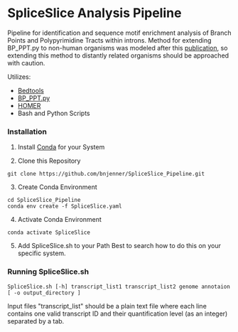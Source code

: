 # SpliceSlice Analysis Pipeline

Pipeline for identification and sequence motif enrichment analysis of Branch Points and Polypyrimidine Tracts within introns. Method for extending BP_PPT.py to non-human organisms was modeled after this [publication](https://www.nature.com/articles/s42003-021-02725-7#Sec2), so extending this method to distantly related organisms should be approached with caution.

Utilizes:
* [Bedtools](http://bedtools.readthedocs.org/) 
* [BP_PPT.py](https://github.com/zhqingit/BPP)
* [HOMER](http://homer.ucsd.edu/homer/)
* Bash and Python Scripts


### Installation
1. Install [Conda](https://docs.conda.io/projects/conda/en/latest/user-guide/install/index.html) for your System 

2. Clone this Repository
```
git clone https://github.com/bnjenner/SpliceSlice_Pipeline.git
```

3. Create Conda Environment
```
cd SpliceSlice_Pipeline
conda env create -f SpliceSlice.yaml
```

4. Activate Conda Environment
```
conda activate SpliceSlice
```

5. Add SpliceSlice.sh to your Path
Best to search how to do this on your specific system.

### Running SpliceSlice.sh
```
SpliceSlice.sh [-h] transcript_list1 transcript_list2 genome annotaion [ -o output_directory ]
```

Input files "transcript_list" should be a plain text file where each line contains one valid transcript ID and their quantification level (as an integer) separated by a tab.
